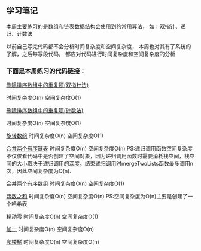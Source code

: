 ## 学习笔记

本周主要练习的是数组和链表数据结构会使用到的常用算法，
如：双指针、递归、计数法

以前自己写完代码都不会分析时间复杂度和空间复杂度，
本周也对其有了系统的了解，之后每写段代码，
都应对代码进行时间复杂度和空间复杂度的分析

### 下面是本周练习的代码链接：

[删除排序数组中的重复项(双指针法)](../src/main/java/week1/removeDuplicates/Solution.java)

时间复杂度O(n)
空间复杂度O(1)

[删除排序数组中的重复项(计数法)](../src/main/java/week1/removeDuplicates/Solution1.java)

时间复杂度O(n)
空间复杂度O(1)

[旋转数组](../src/main/java/week1/rotate/Solution.java)
时间复杂度O(n)
空间复杂度O(1)

[合并两个有序链表](../src/main/java/week1/mergeTwoLists/Solution.java)
时间复杂度O(n)
空间复杂度O(n)
PS:递归调用函数空间复杂度不仅仅看代码中是否创建了空间对象，因为递归调用函数时需要消耗栈空间，栈空间的大小取决于递归调用的深度。结束递归调用时mergeTwoLists函数最多调用n次，因此空间复杂度为O(n).
   

[合并两个有序数组](../src/main/java/week1/merge/Solution.java)
时间复杂度O(n)
空间复杂度O(1)


[两数之和](../src/main/java/week1/twoSum/Solution.java)
时间复杂度O(n)
空间复杂度O(n)
PS:空间复杂度为O(n)主要是创建了一个哈希表

[移动零](../src/main/java/week1/moveZeroes/Solution.java)
时间复杂度O(n)
空间复杂度O(1)

[加一](../src/main/java/week1/plusOne/Solution.java)
时间复杂度O(n)
空间复杂度O(n)

[爬楼梯](../src/main/java/week1/climbStairs/Solution.java)
时间复杂度O(n)
空间复杂度O(n)